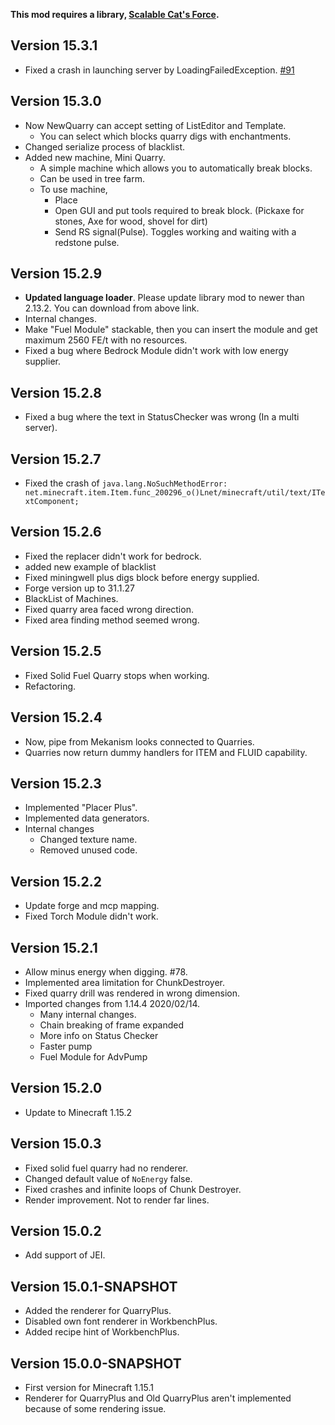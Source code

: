 **This mod requires a library, [Scalable Cat's Force](https://www.curseforge.com/minecraft/mc-mods/scalable-cats-force).**
## Version 15.3.1
* Fixed a crash in launching server by LoadingFailedException. [#91](https://github.com/Kotori316/QuarryPlus/issues/91)

## Version 15.3.0
* Now NewQuarry can accept setting of ListEditor and Template.
  * You can select which blocks quarry digs with enchantments.
* Changed serialize process of blacklist.
* Added new machine, Mini Quarry.
  * A simple machine which allows you to automatically break blocks.
  * Can be used in tree farm.
  * To use machine,
    * Place
    * Open GUI and put tools required to break block. (Pickaxe for stones, Axe for wood, shovel for dirt)
    * Send RS signal(Pulse). Toggles working and waiting with a redstone pulse.

## Version 15.2.9
* **Updated language loader**. Please update library mod to newer than 2.13.2. You can download from above link.
* Internal changes.
* Make "Fuel Module" stackable, then you can insert the module and get maximum 2560 FE/t with no resources.
* Fixed a bug where Bedrock Module didn't work with low energy supplier.

## Version 15.2.8
* Fixed a bug where the text in StatusChecker was wrong (In a multi server).

## Version 15.2.7
* Fixed the crash of `java.lang.NoSuchMethodError: net.minecraft.item.Item.func_200296_o()Lnet/minecraft/util/text/ITextComponent;`

## Version 15.2.6
* Fixed the replacer didn't work for bedrock.
* added new example of blacklist
* Fixed miningwell plus digs block before energy supplied.
* Forge version up to 31.1.27
* BlackList of Machines.
* Fixed quarry area faced wrong direction.
* Fixed area finding method seemed wrong.

## Version 15.2.5
* Fixed Solid Fuel Quarry stops when working.
* Refactoring.

## Version 15.2.4
* Now, pipe from Mekanism looks connected to Quarries.
* Quarries now return dummy handlers for ITEM and FLUID capability.

## Version 15.2.3
* Implemented "Placer Plus".
* Implemented data generators.
* Internal changes
  * Changed texture name.
  * Removed unused code.

## Version 15.2.2
* Update forge and mcp mapping.
* Fixed Torch Module didn't work.

## Version 15.2.1
* Allow minus energy when digging. #78.
* Implemented area limitation for ChunkDestroyer.
* Fixed quarry drill was rendered in wrong dimension.
* Imported changes from 1.14.4 2020/02/14.
    - Many internal changes.
    - Chain breaking of frame expanded
    - More info on Status Checker
    - Faster pump
    - Fuel Module for AdvPump

## Version 15.2.0
* Update to Minecraft 1.15.2

## Version 15.0.3
* Fixed solid fuel quarry had no renderer.
* Changed default value of `NoEnergy` false.
* Fixed crashes and infinite loops of Chunk Destroyer.
* Render improvement. Not to render far lines.

## Version 15.0.2
* Add support of JEI.

## Version 15.0.1-SNAPSHOT
* Added the renderer for QuarryPlus.
* Disabled own font renderer in WorkbenchPlus.
* Added recipe hint of WorkbenchPlus.

## Version 15.0.0-SNAPSHOT
* First version for Minecraft 1.15.1
* Renderer for QuarryPlus and Old QuarryPlus aren't implemented because of some rendering issue.
